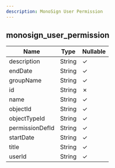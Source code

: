```yaml
---
description: MonoSign User Permission
---
```

monosign_user_permission
------------------------

| **Name**        | **Type** | **Nullable** |
| --------------- | -------- | ------------ |
| description     | String   | &check;      |
| endDate         | String   | &check;      |
| groupName       | String   | &check;      |
| id              | String   | &cross;      |
| name            | String   | &check;      |
| objectId        | String   | &check;      |
| objectTypeId    | String   | &check;      |
| permissionDefId | String   | &check;      |
| startDate       | String   | &check;      |
| title           | String   | &check;      |
| userId          | String   | &check;      |
